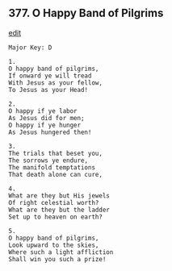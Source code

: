 
## 377.  O Happy Band of Pilgrims
[edit](https://docs.google.com/document/d/1GXZNe4Qx%2Do9dL4qW7eLila4M7QlgxfYl/edit?mode=html)



    Major Key: D

    1.
    O happy band of pilgrims,
    If onward ye will tread
    With Jesus as your fellow,
    To Jesus as your Head!

    2.
    O happy if ye labor
    As Jesus did for men;
    O happy if ye hunger
    As Jesus hungered then!

    3.
    The trials that beset you,
    The sorrows ye endure,
    The manifold temptations
    That death alone can cure,

    4.
    What are they but His jewels
    Of right celestial worth?
    What are they but the ladder
    Set up to heaven on earth?

    5.
    O happy band of pilgrims,
    Look upward to the skies,
    Where such a light affliction
    Shall win you such a prize!
